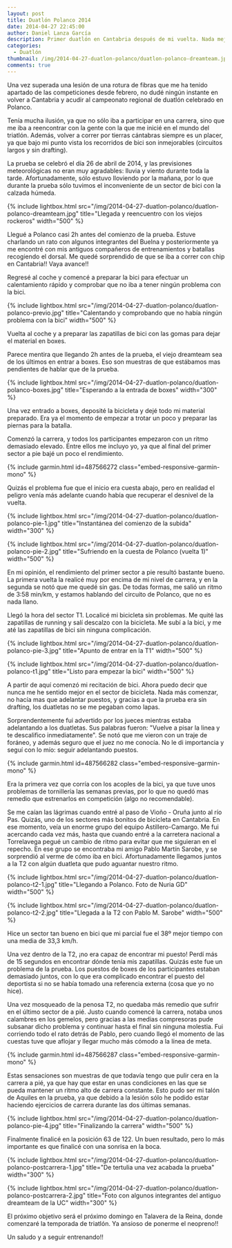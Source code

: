 ```yaml
---
layout: post
title: Duatlón Polanco 2014
date: 2014-04-27 22:45:00
author: Daniel Lanza García
description: Primer duatlón en Cantabria después de mi vuelta. Nada mejor que volver a casa y competir con viejos compañeros.
categories:
  - Duatlón
thumbnail: /img/2014-04-27-duatlon-polanco/duatlon-polanco-dreamteam.jpg
comments: true
---
```


Una vez superada una lesión de una rotura de fibras que me ha tenido apartado de las competiciones desde febrero, no dudé ningún instante en volver a Cantabria y acudir al campeonato regional de duatlón celebrado en Polanco.

Tenía mucha ilusión, ya que no sólo iba a participar en una carrera, sino que me iba a reencontrar con la gente con la que me inicié en el mundo del triatlón. Además, volver a correr por tierras cántabras siempre es un placer, ya que bajo mi punto vista los recorridos de bici son inmejorables (circuitos largos y sin drafting).

La prueba se celebró el día 26 de abril de 2014, y las previsiones meteorológicas no eran muy agradables: lluvia y viento durante toda la tarde. Afortunadamente, sólo estuvo lloviendo por la mañana, por lo que durante la prueba sólo tuvimos el inconveniente de un sector de bici con la calzada húmeda.

{% include lightbox.html src="/img/2014-04-27-duatlon-polanco/duatlon-polanco-dreamteam.jpg" title="Llegada y reencuentro con los viejos rockeros" width="500" %}

Llegué a Polanco casi 2h antes del comienzo de la prueba. Estuve charlando un rato con algunos integrantes del Buelna y posteriormente ya me encontré con mis antiguos compañeros de entrenamientos y batallas recogiendo el dorsal. Me quedé sorprendido de que se iba a correr con chip en Cantabria!! Vaya avance!!

Regresé al coche y comencé a preparar la bici para efectuar un calentamiento rápido y comprobar que no iba a tener ningún problema con la bici.

{% include lightbox.html src="/img/2014-04-27-duatlon-polanco/duatlon-polanco-previo.jpg" title="Calentando y comprobando que no había ningún problema con la bici" width="500" %}

Vuelta al coche y a preparar las zapatillas de bici con las gomas para dejar el material en boxes.

Parece mentira que llegando 2h antes de la prueba, el viejo dreamteam sea de los últimos en entrar a boxes. Eso son muestras de que estábamos mas pendientes de hablar que de la prueba.

{% include lightbox.html src="/img/2014-04-27-duatlon-polanco/duatlon-polanco-boxes.jpg" title="Esperando a la entrada de boxes" width="300" %}

Una vez entrado a boxes, deposité la bicicleta y dejé todo mi material preparado. Era ya el momento de empezar a trotar un poco y preparar las piernas para la batalla.

Comenzó la carrera, y todos los participantes empezaron con un ritmo demasiado elevado. Entre ellos me incluyo yo, ya que al final del primer sector a pie bajé un poco el rendimiento.

{% include garmin.html id=487566272 class="embed-responsive-garmin-mono" %}

Quizás el problema fue que el inicio era cuesta abajo, pero en realidad el peligro venía más adelante cuando había que recuperar el desnivel de la vuelta.

{% include lightbox.html src="/img/2014-04-27-duatlon-polanco/duatlon-polanco-pie-1.jpg" title="Instantánea del comienzo de la subida" width="300" %}

{% include lightbox.html src="/img/2014-04-27-duatlon-polanco/duatlon-polanco-pie-2.jpg" title="Sufriendo en la cuesta de Polanco (vuelta 1)" width="500" %}

En mi opinión, el rendimiento del primer sector a pie resultó bastante bueno. La primera vuelta la realicé muy por encima de mi nivel de carrera, y en la segunda se notó que me quedé sin gas. De todas formas, me salió un ritmo de 3:58 min/km, y estamos hablando del circuito de Polanco, que no es nada llano.

Llegó la hora del sector T1. Localicé mi bicicleta sin problemas. Me quité las zapatillas de running y salí descalzo con la bicicleta. Me subí a la bici, y me até las zapatillas de bici sin ninguna complicación.

{% include lightbox.html src="/img/2014-04-27-duatlon-polanco/duatlon-polanco-pie-3.jpg" title="Apunto de entrar en la T1" width="500" %}

{% include lightbox.html src="/img/2014-04-27-duatlon-polanco/duatlon-polanco-t1.jpg" title="Listo para empezar la bici" width="500" %}

A partir de aquí comenzó mi recitación de bici. Ahora puedo decir que nunca me he sentido mejor en el sector de bicicleta. Nada más comenzar, no hacía mas que adelantar puestos, y gracias a que la prueba era sin drafting, los duatletas no se me pegaban como lapas.

Sorprendentemente fui advertido por los jueces mientras estaba adelantando a los duatletas. Sus palabras fueron: "Vuelve a pisar la linea y te descalifico inmediatamente". Se notó que me vieron con un traje de foráneo, y además seguro que el juez no me conocía. No le di importancia y seguí con lo mío: seguir adelantando puestos.

{% include garmin.html id=487566282 class="embed-responsive-garmin-mono" %}

Era la primera vez que corría con los acoples de la bici, ya que tuve unos problemas de tornillería las semanas previas, por lo que no quedó mas remedio que estrenarlos en competición (algo no recomendable).

Se me caían las lágrimas cuando entré al paso de Vioño - Oruña junto al río Pas. Quizás, uno de los sectores más bonitos de bicicleta en Cantabria. En ese momento, veía un enorme grupo del equipo Astillero-Camargo. Me fui acercando cada vez más, hasta que cuando entré a la carretera nacional a Torrelavega pegué un cambio de ritmo para evitar que me siguieran en el repecho. En ese grupo se encontraba mi amigo Pablo Martín Sarobe, y se sorprendió al verme de cómo iba en bici. Afortunadamente llegamos juntos a la T2 con algún duatleta que pudo aguantar nuestro ritmo.

{% include lightbox.html src="/img/2014-04-27-duatlon-polanco/duatlon-polanco-t2-1.jpg" title="Llegando a Polanco. Foto de Nuria GD" width="500" %}

{% include lightbox.html src="/img/2014-04-27-duatlon-polanco/duatlon-polanco-t2-2.jpg" title="Llegada a la T2 con Pablo M. Sarobe" width="500" %}

Hice un sector tan bueno en bici que mi parcial fue el 38º mejor tiempo con una media de 33,3 km/h.

Una vez dentro de la T2, ¡no era capaz de encontrar mi puesto! Perdí más de 15 segundos en encontrar dónde tenía mis zapatillas. Quizás este fue un problema de la prueba. Los puestos de boxes de los participantes estaban demasiado juntos, con lo que era complicado encontrar el puesto del deportista si no se había tomado una referencia externa (cosa que yo no hice).

Una vez mosqueado de la penosa T2, no quedaba más remedio que sufrir en el último sector de a pié. Justo cuando comencé la carrera, notaba unos calambres en los gemelos, pero gracias a las medias compresoras pude subsanar dicho problema y continuar hasta el final sin ninguna molestia. Fui corriendo todo el rato detrás de Pablo, pero cuando llegó el momento de las cuestas tuve que aflojar y llegar mucho más cómodo a la línea de meta.

{% include garmin.html id=487566287 class="embed-responsive-garmin-mono" %}

Estas sensaciones son muestras de que todavía tengo que pulir cera en la carrera a pié, ya que hay que estar en unas condiciones en las que se pueda mantener un ritmo alto de carrera constante. Esto pudo ser mi talón de Aquiles en la prueba, ya que debido a la lesión sólo he podido estar haciendo ejercicios de carrera durante las dos últimas semanas.

{% include lightbox.html src="/img/2014-04-27-duatlon-polanco/duatlon-polanco-pie-4.jpg" title="Finalizando la carrera" width="500" %}

Finalmente finalicé en la posición 63 de 122. Un buen resultado, pero lo más importante es que finalicé con una sonrisa en la boca.

{% include lightbox.html src="/img/2014-04-27-duatlon-polanco/duatlon-polanco-postcarrera-1.jpg" title="De tertulia una vez acabada la prueba" width="300" %}

{% include lightbox.html src="/img/2014-04-27-duatlon-polanco/duatlon-polanco-postcarrera-2.jpg" title="Foto con algunos integrantes del antiguo dreamteam de la UC" width="300" %}

El próximo objetivo será el próximo domingo en Talavera de la Reina, donde comenzaré la temporada de triatlón. Ya ansioso de ponerme el neopreno!!

Un saludo y a seguir entrenando!!
